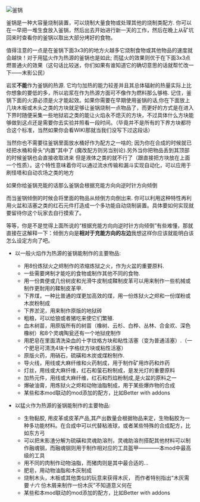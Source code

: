 ![釜锅](block:betterwithmods:cooking_pot@1)

釜锅是一种大容量烧制装置，可以烧制大量食物或处理其他的烧制类配方. 你可以在一早把一堆生食放入釜锅，然后出去开始进行新一天的工作，然后在晚上从矿坑回来时查看你的釜锅以取出大部分烤好的食物。

值得注意的一点是在釜锅下面3x3的的地方火越多它烧制食物或其他物品的速度就会越快！对于用猛火作为热源的釜锅也是如此; 而猛火的效果则优于在下面3x3点燃普通火的效果（这句话比较迷，你们如果有谁知道它的确切意思的话就帮忙改一下——末影公民）

岩浆**不能**作为釜锅的热源. 它均匀加热的能力较差并且其总体辐射的热量实际上比你想象的要低的多，所以岩浆在作为热源方面可不像作为燃料那么够格. 记住，釜锅下面的火源必须是火才能起效。如果你需要在早期使用釜锅的话,你在下面放上几块木板或木头之类的方块就足够让釜锅烧制一点物品了，而更好的方式是在进入下界时随便采集一些地狱岩之类的能让火焰永不熄灭的方块，不过具体什么方块能够做到这点还是需要你去实验并照看一段时间。（毕竟并不是所有的下界方块都符合这个标准，当然如果你会看WIKI那就当我们没写下过这段话）

当然你也不需要往釜锅里面放水桶好作为配方之一啥的; 因为你在合成的时候就已经把水桶和骨头“内置”其中了 (魔改配方则另当别论).另外当你把物品丢到其顶部的时候釜锅也会直接收取进来 但是液体之类的就不行了（跟直接把方块放在上面一个性质）。这个特性意味着你可以通过流水传输和漏斗实现自动化，可以应用于刷怪塔和自动农场之类的地方

如果你给釜锅充能的话那么釜锅会根据充能方向向逆时针方向倾倒

而当釜锅倾倒的时候会将里面的物品从倾倒方向倒出来. 你可以利用这种特性再利用火盆和活塞之类的红石元件打造成一个多功能自动烧制装置。具体要如何实现就要留待你这个玩家去自行摸索了。

等等，你是不是觉得上面所说的“根据充能方向向逆时针方向倾倒”有些难懂，那就直接在这解释一下：倾倒方向是**相对于充能方向的左边**我想这样你应该就能明白该怎么设定方向了吧。

* 以一般火焰作为热源的釜锅能制作的主要物品:
    * 用8份炼狱火之烬制作的浓缩炼狱之火，作为火盆的重要原料.
    * 一些需要烤制才能吃的食物或制作其他不同的食物.
    * 用一份粪便或几份树皮和光滑牛皮制成鞣制皮革可以用来制作一些机械或制作更耐用的鞣制皮革甲.
    * 下界煤，一种比普通的煤更加高效的煤，用一份炼狱火之烬和一份煤粉或木炭粉制成
    * 下界淤泥，用来制作原版的地狱砖
    * 粗粮，可以给狼或者猪吃来使它们繁殖.
    * 血木树苗，用原版所有的树苗（橡树、云杉、白桦、丛林、合金欢、深色橡树）和8个灵魂陶瓮还有一个地狱疣制作
    * 用肥皂在里面清洗染血的十字纹格方块和粘性活塞（变为普通活塞）.（一个肥皂可清洗4块十字格纹方块或粘性活塞）
    * 原版火药，用硝石，硫磺和木炭或煤粉制作.
    * 导火线，用线或大麻纤维和火药制成，用于制作矿用炸药和炸药
    * 灯丝，用线或大麻纤维，红石和萤石粉制成，是发光灯的重要原料
    * 加热元件，用线或大麻纤维，红石和烈焰粉制成,是火盆的原料之一
    * 爆破油膏，用炼狱火之烬和动物油脂制成，用于某些爆炸物的合成
    * 某些和本mod联动的mod添加的配方，比如Better with addons

* 以猛火作为热源的釜锅能制作的主要物品:
    * 生物黏胶, 用皮革或皮革产品,其产出数量会根据物品来定，生物黏胶为一种多功能材料。在合成中可以代替粘液球，或者某些特殊的合成配方，比如东方弓
    * 可以把末影渣分解为硫磺和灵魂助溶剂，灵魂助溶剂搭配其他材料可以制作融魂钢，而融魂钢则用于制作相对应的工具盔甲————本mod中最高级的工具
    * 用不同的肉制作动物油脂，而猪肉则是其中最合适的...
    * 肥皂，用动物油脂和木灰制成
    * 烧制木头，木板或其他类似的玩意来获得木灰， 而作者特别指出“木灰需要*十六* 份木屑来制作一份木灰”不知道意义何在
    * 某些和本mod联动的mod添加的配方，比如Better with addons